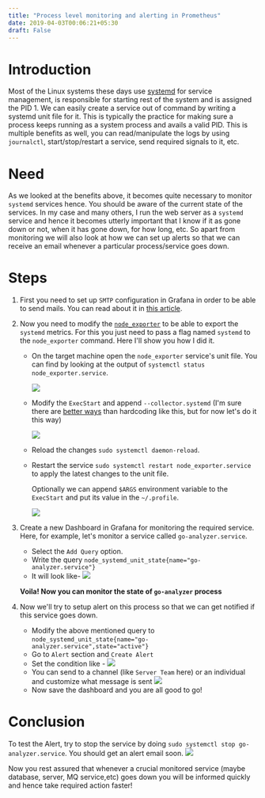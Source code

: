 ```yaml
---
title: "Process level monitoring and alerting in Prometheus"
date: 2019-04-03T00:06:21+05:30
draft: False
---
```

# Introduction
Most of the Linux systems these days use [systemd](https://www.freedesktop.org/wiki/Software/systemd/) for service management, is responsible for starting rest of the system and is assigned the PID 1. We can easily create a service out of command by writing a systemd unit file for it. This is typically the practice for making sure a process keeps running as a system process and avails a valid PID. This is multiple benefits as well, you can read/manipulate the logs by using `journalctl`, start/stop/restart a service, send required signals to it, etc.

# Need
As we looked at the benefits above, it becomes quite necessary to monitor `systemd` services hence. You should be aware of the current state of the services. In my case and many others, I run the web server as a `systemd` service and hence it becomes utterly important that I know if it as gone down or not, when it has gone down, for how long, etc.
So apart from monitoring we will also look at how we can set up alerts so that we can receive an email whenever a particular process/service goes down.

# Steps
1. First you need to set up `SMTP` configuration in Grafana in order to be able to send mails. You can read about it in [this article](https://www.souvikhaldar.info/articles/alerting/). 
2. Now you need to modify the [`node_exporter`](https://github.com/prometheus/node_exporter) to be able to export  the `systemd` metrics. For this you just need to pass a flag named `systemd` to the `node_exporter` command. Here I'll show you how I did it.
   * On the target machine open the `node_exporter` service's unit file. You can find by looking at the output of `systemctl status node_exporter.service`.
     
        ![](/images/2019-04-03-00-35-05.png)
     
   *  Modify the `ExecStart` and append `--collector.systemd`
     (I'm sure there are [better ways](https://askubuntu.com/questions/659267/how-do-i-override-or-configure-systemd-services) than hardcoding like this, but for now let's do it this way)

        ![](/images/2019-04-03-00-38-03.png)

   * Reload the changes `sudo systemctl daemon-reload`.
     
   * Restart the service `sudo systemctl restart node_exporter.service` to apply the latest changes to the unit file.

        Optionally we can append `$ARGS` environment variable to the `ExecStart` and put its value in the `~/.profile`.

        ![](/images/2019-04-03-23-15-40.png)
  
3. Create a new Dashboard in Grafana for monitoring the required service. Here, for example, let's monitor a service called `go-analyzer.service`. 
    * Select the `Add Query` option.
    * Write the query `node_systemd_unit_state{name="go-analyzer.service"}`
    * It will look like- ![](/images/2019-04-03-00-48-53.png)
  
    **Voila! Now you can monitor the state of `go-analyzer` process**

4. Now we'll try to setup alert on this process so that we can get notified if this service goes down.
   * Modify the above mentioned query to `node_systemd_unit_state{name="go-analyzer.service",state="active"}`
   * Go to `Alert` section and `Create Alert`
   * Set the condition like - ![](/images/2019-04-03-01-08-00.png)
   * You can send to a channel (like `Server Team` here) or an individual and customize what message is sent ![](/images/2019-04-03-00-58-30.png)
   * Now save the dashboard and you are all good to go!

# Conclusion
To test the Alert, try to stop the service by doing `sudo systemctl stop go-analyzer.service`. You should get an alert email soon. ![](/images/2019-04-03-01-18-04.png)

Now you rest assured that whenever a crucial monitored service (maybe database, server, MQ service,etc) goes down you will be informed quickly and hence take required action faster!




